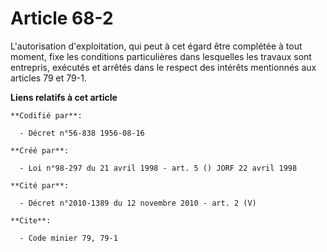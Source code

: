 # Article 68-2

L'autorisation d'exploitation, qui peut à cet égard être complétée à tout moment, fixe les conditions particulières dans
lesquelles les travaux sont entrepris, exécutés et arrêtés dans le respect des intérêts mentionnés aux articles 79 et 79-1.

**Liens relatifs à cet article**

	**Codifié par**:

	  - Décret n°56-838 1956-08-16

	**Créé par**:

	  - Loi n°98-297 du 21 avril 1998 - art. 5 () JORF 22 avril 1998

	**Cité par**:

	  - Décret n°2010-1389 du 12 novembre 2010 - art. 2 (V)

	**Cite**:

	  - Code minier 79, 79-1
